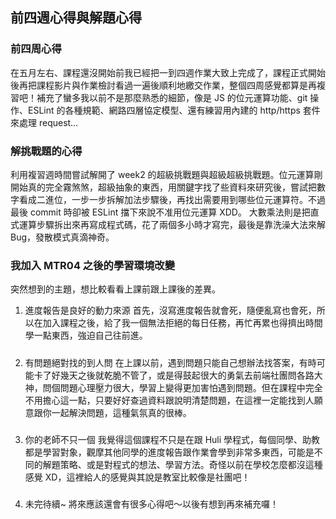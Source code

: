 ## 前四週心得與解題心得

### 前四周心得
在五月左右、課程還沒開始前我已經把一到四週作業大致上完成了，課程正式開始後再把課程影片與作業檢討看過一遍後順利地繳交作業，整個四周感覺都算是再複習吧！補充了蠻多我以前不是那麼熟悉的細節，像是 JS 的位元運算功能、git 操作、ESLint 的各種規範、網路四層協定模型、還有練習用內建的 http/https 套件來處理 request…

### 解挑戰題的心得
利用複習週時間嘗試解開了 week2 的超級挑戰題與超級超級挑戰題。位元運算剛開始真的完全霧煞煞，超級抽象的東西，用關鍵字找了些資料來研究後，嘗試把數字看成二進位，一步一步拆解加法步驟後，再找出需要用到哪些位元運算符。不過最後 commit 時卻被 ESLint 擋下來說不准用位元運算 XDD。
大數乘法則是把直式運算步驟拆出來再寫成程式碼，花了兩個多小時才寫完，最後是靠洗澡大法來解 Bug，發散模式真滴神奇。

### 我加入 MTR04 之後的學習環境改變
突然想到的主題，想比較看看上課前跟上課後的差異。

1. 進度報告是良好的動力來源
首先，沒寫進度報告就會死，隨便亂寫也會死，所以在加入課程之後，給了我一個無法拒絕的每日任務，再忙再累也得擠出時間學一點東西，強迫自己往前進。  
#####
2. 有問題絕對找的到人問
在上課以前，遇到問題只能自己想辦法找答案，有時可能卡了好幾天之後就乾脆不管了，或是得鼓起很大的勇氣去前端社團問各路大神，問個問題心理壓力很大，學習上變得更加害怕遇到問題。但在課程中完全不用擔心這一點，只要好好查過資料跟說明清楚問題，在這裡一定能找到人願意跟你一起解決問題，這種氣氛真的很棒。
#####
3. 你的老師不只一個
我覺得這個課程不只是在跟 Huli 學程式，每個同學、助教都是學習對象，觀摩其他同學的進度報告跟作業會學到非常多東西，可能是不同的解題策略、或是對程式的想法、學習方法。奇怪以前在學校怎麼都沒這種感覺 XD，這裡給人的感覺與其說是教室比較像是社團吧！
#####
4. 未完待續~ 
將來應該還會有很多心得吧～以後有想到再來補充囉！
